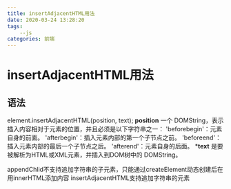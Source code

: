 ```yaml
---
title: insertAdjacentHTML用法
date: 2020-03-24 13:28:20
tags:
    --js
categories: 前端
---
```


# insertAdjacentHTML用法

## 语法
element.insertAdjacentHTML(position, text);
**position**
一个 DOMString，表示插入内容相对于元素的位置，并且必须是以下字符串之一：
'beforebegin'：元素自身的前面。
'afterbegin'：插入元素内部的第一个子节点之前。
'beforeend'：插入元素内部的最后一个子节点之后。
'afterend'：元素自身的后面。
***text**
是要被解析为HTML或XML元素，并插入到DOM树中的 DOMString。


appendChlid不支持追加字符串的子元素，只能通过createElement动态创建后在用innerHTML添加内容
insertAdjacentHTML支持追加字符串的元素
